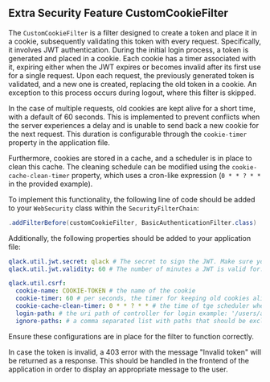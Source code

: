 ## Extra Security Feature CustomCookieFilter

The `CustomCookieFilter` is a filter designed to create a token and place it in a cookie, subsequently validating this token with every request. Specifically, it involves JWT authentication. During the initial login process, a token is generated and placed in a cookie. Each cookie has a timer associated with it, expiring either when the JWT expires or becomes invalid after its first use for a single request. Upon each request, the previously generated token is validated, and a new one is created, replacing the old token in a cookie. An exception to this process occurs during logout, where this filter is skipped.

In the case of multiple requests, old cookies are kept alive for a short time, with a default of 60 seconds. This is implemented to prevent conflicts when the server experiences a delay and is unable to send back a new cookie for the next request. This duration is configurable through the `cookie-timer` property in the application file.

Furthermore, cookies are stored in a cache, and a scheduler is in place to clean this cache. The cleaning schedule can be modified using the `cookie-cache-clean-timer` property, which uses a cron-like expression (`0 * * ? * *` in the provided example).

To implement this functionality, the following line of code should be added to your `WebSecurity` class within the `SecurityFilterChain`:

```java
.addFilterBefore(customCookieFilter, BasicAuthenticationFilter.class)
```

Additionally, the following properties should be added to your application file:

```yaml
qlack.util.jwt.secret: qlack # The secret to sign the JWT. Make sure you override this property in your application.
qlack.util.jwt.validity: 60 # The number of minutes a JWT is valid for.

qlack.util.csrf:
  cookie-name: COOKIE-TOKEN # the name of the cookie
  cookie-timer: 60 # per seconds, the timer for keeping old cookies alive for multiple requests
  cookie-cache-clean-timer: 0 * * ? * * # the time of tge scheduler where we clean cache from non-valid cookies
  login-path: # the uri path of controller for login example: '/users/auth' 
  ignore-paths: # a comma separated list with paths that should be excluded from the filter, such as the logout-path, example: '/users/logout, public/home'
```

Ensure these configurations are in place for the filter to function correctly.

In case the token is invalid, a 403 error with the message "Invalid token" will be returned as a response. This should be handled in the frontend of the application in order to display an appropriate message to the user.